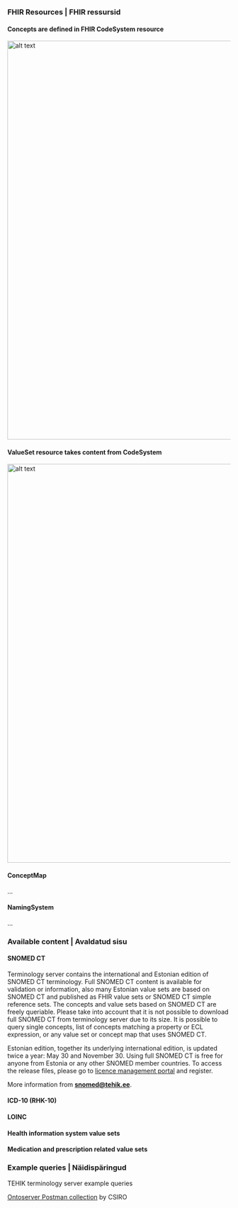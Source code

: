
### FHIR Resources | FHIR ressursid

#### Concepts are defined in FHIR CodeSystem resource
<img src="codesystem-supplement.png" alt="alt text" width="900"/>
<br clear="all"/>

#### ValueSet resource takes content from CodeSystem

<img src="codesystem-valueset-relationship.png" alt="alt text" width="900"/>
<br clear="all"/>

#### ConceptMap
...

#### NamingSystem
...

### Available content | Avaldatud sisu

#### SNOMED CT
Terminology server contains the international and Estonian edition of SNOMED CT terminology. Full SNOMED CT content is available for validation or information, also many Estonian value sets are based on SNOMED CT and published as FHIR value sets or SNOMED CT simple reference sets.
The concepts and value sets based on SNOMED CT are freely queriable. Please take into account that it is not possible to download full SNOMED CT from terminology server due to its size. It is possible to query single concepts, list of concepts matching a property or ECL expression, or any value set or concept map that uses SNOMED CT. 

Estonian edition, together its underlying international edition, is updated twice a year: May 30 and November 30. Using full SNOMED CT is free for anyone from Estonia or any other SNOMED member countries. To access the release files, please go to [licence management portal](https://mlds.ihtsdotools.org/#/landing/EE?lang=en) and register.  

More information from **snomed@tehik.ee**. 

#### ICD-10 (RHK-10)

#### LOINC

#### Health information system value sets

#### Medication and prescription related value sets


### Example queries | Näidispäringud

TEHIK terminology server example queries

[Ontoserver Postman collection](https://documenter.getpostman.com/view/634774/TVsuBmc9) by CSIRO
